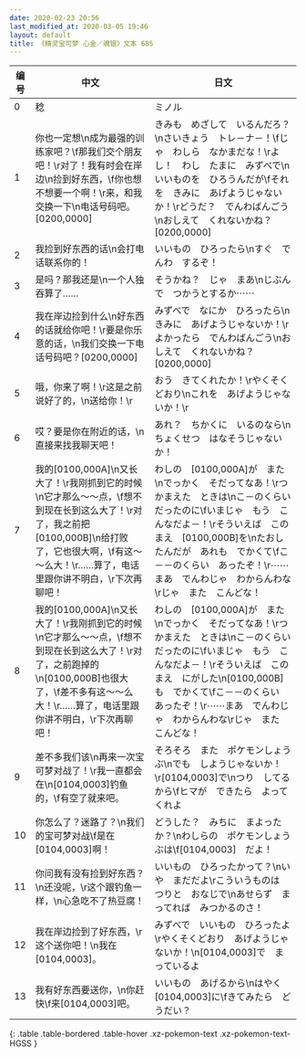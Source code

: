 ```yaml
---
date: 2020-02-23 20:56
last_modified_at: 2020-03-05 19:46
layout: default
title: 《精灵宝可梦 心金／魂银》文本 685
---
```

| 编号 | 中文 | 日文 |
| ---- | ---- | ---- |
| 0 | 稔 | ミノル |
| 1 | 你也一定想\n成为最强的训练家吧？\f那我们交个朋友吧！\r对了！我有时会在岸边\n捡到好东西，\f你也想不想要一个啊！\r来，和我交换一下\n电话号码吧。[0200,0000] | きみも　めざして　いるんだろ？\nさいきょう　トレ－ナ－！\fじゃ　わしら　なかまだな！\rよし！　わし　たまに　みずべで\nいいものを　ひろうんだが\fそれを　きみに　あげようじゃないか！\rどうだ？　でんわばんごう\nおしえて　くれないかね？[0200,0000] |
| 2 | 我捡到好东西的话\n会打电话联系你的！ | いいもの　ひろったら\nすぐ　でんわ　するぞ！ |
| 3 | 是吗？那我还是\n一个人独吞算了…… | そうかね？　じゃ　まあ\nじぶんで　つかうとするか⋯⋯ |
| 4 | 我在岸边捡到什么\n好东西的话就给你吧！\r要是你乐意的话，\n我们交换一下电话号码吧？[0200,0000] | みずべで　なにか　ひろったら\nきみに　あげようじゃないか！\rよかったら　でんわばんごう\nおしえて　くれないかね？[0200,0000] |
| 5 | 哦，你来了啊！\r这是之前说好了的，\n送给你！\r | おう　きてくれたか！\rやくそくどおり\nこれを　あげようじゃないか！\r |
| 6 | 哎？要是你在附近的话，\n直接来找我聊天吧！ | あれ？　ちかくに　いるのなら\nちょくせつ　はなそうじゃないか！ |
| 7 | 我的[0100,000A]\n又长大了！\r我刚抓到它的时候\n它才那么～～点，\f想不到现在长到这么大了！\r对了，我之前把[0100,000B]\n给打败了，它也很大啊，\f有这～～么大！\r……算了，电话里跟你讲不明白，\r下次再聊吧！ | わしの　[0100,000A]が　また\nでっかく　そだってなあ！\rつかまえた　ときは\nこ－のくらい　だったのに\fいまじゃ　もう　こんなだよ－！\rそういえば　このまえ　[0100,000B]を\nたおしたんだが　あれも　でかくて\fこ－－のくらい　あったぞ！\r⋯⋯まあ　でんわじゃ　わからんわな\rじゃ　また　こんどな！ |
| 8 | 我的[0100,000A]\n又长大了！\r我刚抓到它的时候\n它才那么～～点，\f想不到现在长到这么大了！\r对了，之前跑掉的\n[0100,000B]也很大了，\f差不多有这～～么大！\r……算了，电话里跟你讲不明白，\r下次再聊吧！ | わしの　[0100,000A]が　また\nでっかく　そだってなあ！\rつかまえた　ときは\nこ－のくらい　だったのに\fいまじゃ　もう　こんなだよ－！\rそういえば　このまえ　にがした\n[0100,000B]も　でかくて\fこ－－のくらい　あったぞ！\r⋯⋯まあ　でんわじゃ　わからんわな\rじゃ　また　こんどな！ |
| 9 | 差不多我们该\n再来一次宝可梦对战了！\r我一直都会在\n[0104,0003]钓鱼的，\f有空了就来吧。 | そろそろ　また　ポケモンしょうぶ\nでも　しようじゃないか！\r[0104,0003]で\nつり　してるから\fヒマが　できたら　よってくれよ |
| 10 | 你怎么了？迷路了？\n我们的宝可梦对战\f是在[0104,0003]啊！ | どうした？　みちに　まよったか？\nわしらの　ポケモンしょうぶは\f[0104,0003]　だよ！ |
| 11 | 你问我有没有捡到好东西？\n还没呢，\r这个跟钓鱼一样，\n心急吃不了热豆腐！ | いいもの　ひろったかって？\nいや　まだだよ\rこういうものは　つりと　おなじで\nあせらず　まってれば　みつかるのさ！ |
| 12 | 我在岸边捡到了好东西，\r这个送你吧！\n我在[0104,0003]。 | みずべで　いいもの　ひろったよ\rやくそくどおり　あげようじゃないか！\n[0104,0003]で　まっているよ |
| 13 | 我有好东西要送你，\n你赶快\f来[0104,0003]吧。 | いいもの　あげるから\nはやく　[0104,0003]に\fきてみたら　どうだい？ |
{: .table .table-bordered .table-hover .xz-pokemon-text .xz-pokemon-text-HGSS }